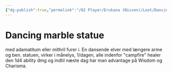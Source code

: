 ```yaml
---
{"dg-publish":true,"permalink":"/02 Player/Erukana (Nissen)/Loot/Dancing Statue/"}
---
```

 


# Dancing marble statue 

med adamatitum eller mithril furer i. En dansende elver med længere arme og ben. 
statuen, virker i månelys, 1/dagen, alle indenfor "campfire" healer den 1d4 ability dmg og indtil næste dag har man advantage på Wisdom og Charisma. 